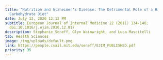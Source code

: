 ```yaml
---
title: "Nutrition and Alzheimer's Disease: The Detrimental Role of a High
  Carbohydrate Diet"
date: July 12, 2020 12:12 PM
subtitle: European Journal of Internal Medicine 22 (2011) 134-140;
  doi:10.1016/j.ejim.2010.12.017
description: Stephanie Seneff, Glyn Wainwright, and Luca Mascitelli
tab: Health Sciences
image: /img/uploads/default.png
link: https://people.csail.mit.edu/seneff/EJIM_PUBLISHED.pdf
priority: 35
---
```

